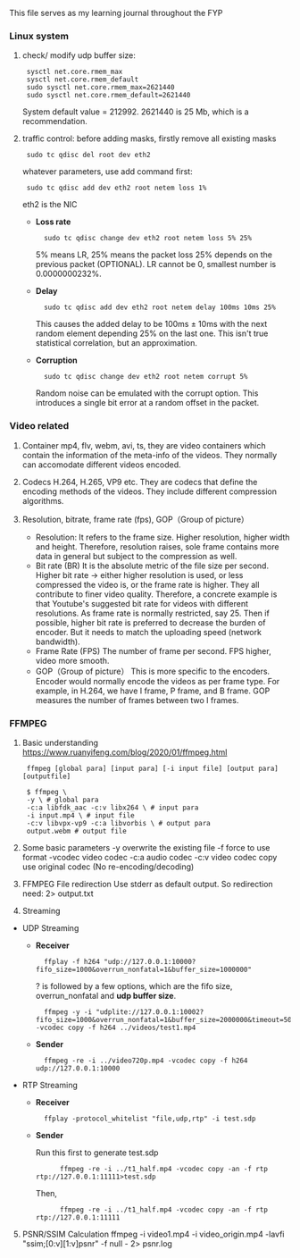 This file serves as my learning journal throughout the FYP

### Linux system
1. check/ modify udp buffer size:

        sysctl net.core.rmem_max
        sysctl net.core.rmem_default
        sudo sysctl net.core.rmem_max=2621440
        sudo sysctl net.core.rmem_default=2621440

    System default value = 212992. 2621440 is 25 Mb, which is a recommendation.
2. traffic control:
    before adding masks, firstly remove all existing masks

        sudo tc qdisc del root dev eth2

    whatever parameters, use add command first:

        sudo tc qdisc add dev eth2 root netem loss 1%

    eth2 is the NIC
    - **Loss rate**

            sudo tc qdisc change dev eth2 root netem loss 5% 25%

        5% means LR, 25% means the packet loss 25% depends on the previous packet (OPTIONAL). LR cannot be 0, smallest number
        is 0.0000000232%.
    - **Delay**

            sudo tc qdisc add dev eth2 root netem delay 100ms 10ms 25%

        This causes the added delay to be 100ms ± 10ms with the next random element depending 25% on the last one. This isn't true statistical correlation, but an approximation.
    - **Corruption**

            sudo tc qdisc change dev eth2 root netem corrupt 5%

        Random noise can be emulated with the corrupt option. This introduces a single bit error at a random offset in the packet.
### Video related

1. Container
mp4, flv, webm, avi, ts, they are video containers which contain the information of the meta-info of the videos. They normally can accomodate different videos encoded. 

2. Codecs
H.264, H.265, VP9 etc. They are codecs that define the encoding methods of the videos. They include different compression algorithms.

3. Resolution, bitrate, frame rate (fps), GOP（Group of picture）
    - Resolution:
    It refers to the frame size. Higher resolution, higher width and height. Therefore,     resolution raises,  sole frame contains more data in general but subject to the compression as well.
    - Bit rate (BR)
    It is the absolute metric of the file size per second. Higher bit rate -> either higher resolution is used, or less compressed the video is, or the frame rate is higher. They all contribute to finer video quality.
    Therefore, a concrete example is that Youtube's suggested bit rate for videos with different resolutions. As frame rate is normally restricted, say 25. Then if possible, higher bit rate is preferred to decrease the burden of encoder. But it needs to match the uploading speed (network bandwidth).
    - Frame Rate (FPS)
    The number of frame per second. FPS higher, video more smooth. 
    - GOP（Group of picture）
    This is more specific to the encoders. Encoder would normally encode the videos as per frame type. For example, in  H.264, we have I frame, P frame, and B frame. GOP measures the number of frames between two I frames.

### FFMPEG

1. Basic understanding
https://www.ruanyifeng.com/blog/2020/01/ffmpeg.html

        ffmpeg [global para] [input para] [-i input file] [output para] [outputfile]

        $ ffmpeg \
        -y \ # global para
        -c:a libfdk_aac -c:v libx264 \ # input para
        -i input.mp4 \ # input file
        -c:v libvpx-vp9 -c:a libvorbis \ # output para
        output.webm # output file

2. Some basic parameters
        -y overwrite the existing file
        -f force to use format
        -vcodec video codec
        -c:a audio codec
        -c:v video codec
        copy use original codec (No re-encoding/decoding)

3. FFMPEG File redirection
    Use stderr as default output. So redirection need: 2> output.txt

4. Streaming
- UDP Streaming
    - **Receiver**

            ffplay -f h264 "udp://127.0.0.1:10000?fifo_size=1000&overrun_nonfatal=1&buffer_size=1000000"
            
        ? is followed by a few options, which are the fifo size, overrun_nonfatal and **udp buffer size**.

            ffmpeg -y -i "udplite://127.0.0.1:10002?fifo_size=1000&overrun_nonfatal=1&buffer_size=2000000&timeout=5000000" -vcodec copy -f h264 ../videos/test1.mp4

    - **Sender**

            ffmpeg -re -i ../video720p.mp4 -vcodec copy -f h264 udp://127.0.0.1:10000

- RTP Streaming
    - **Receiver**

            ffplay -protocol_whitelist "file,udp,rtp" -i test.sdp 

    - **Sender**

        Run this first to generate test.sdp

                ffmpeg -re -i ../t1_half.mp4 -vcodec copy -an -f rtp rtp://127.0.0.1:11111>test.sdp

        Then,
            
                ffmpeg -re -i ../t1_half.mp4 -vcodec copy -an -f rtp rtp://127.0.0.1:11111

5. PSNR/SSIM Calculation
        ffmpeg -i video1.mp4 -i video_origin.mp4 -lavfi  "ssim;[0:v][1:v]psnr" -f null - 2> psnr.log

